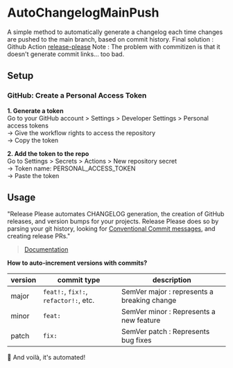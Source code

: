# AutoChangelogMainPush

A simple method to automatically generate a changelog each time changes are pushed to the main branch, based on commit history.
Final solution : Github Action [release-please](https://github.com/googleapis/release-please)
Note : The problem with commitizen is that it doesn't generate commit links... too bad.

## Setup

### GitHub: Create a Personal Access Token

**1. Generate a token**  
Go to your GitHub account > Settings > Developer Settings > Personal access tokens  
-> Give the workflow rights to access the repository  
-> Copy the token

**2. Add the token to the repo**  
Go to Settings > Secrets > Actions > New repository secret  
-> Token name: PERSONAL_ACCESS_TOKEN  
-> Paste the token

## Usage

"Release Please automates CHANGELOG generation, the creation of GitHub releases, and version bumps for your projects.
Release Please does so by parsing your git history, looking for [Conventional Commit messages](https://www.conventionalcommits.org/en/v1.0.0/), and creating release PRs."

> [Documentation](https://github.com/googleapis/release-please)

**How to auto-increment versions with commits?**

| version | commit type                           | description                                 |
| ------- | ------------------------------------- | ------------------------------------------- |
| major   | `feat!:`, `fix!:`, `refactor!:`, etc. | SemVer major : represents a breaking change |
| minor   | `feat:`                               | SemVer minor : Represents a new feature     |
| patch   | `fix:`                                | SemVer patch : Represents bug fixes         |

🤖 And voilà, it's automated!

